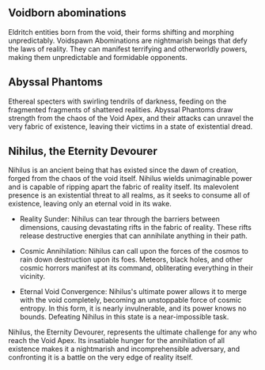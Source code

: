 ## Voidborn abominations

Eldritch entities born from the void, their forms shifting and morphing unpredictably. Voidspawn Abominations are nightmarish beings that defy the laws of reality. They can manifest terrifying and otherworldly powers, making them unpredictable and formidable opponents.

## Abyssal Phantoms

Ethereal specters with swirling tendrils of darkness, feeding on the fragmented fragments of shattered realities. Abyssal Phantoms draw strength from the chaos of the Void Apex, and their attacks can unravel the very fabric of existence, leaving their victims in a state of existential dread.

## Nihilus, the Eternity Devourer

Nihilus is an ancient being that has existed since the dawn of creation, forged from the chaos of the void itself. Nihilus wields unimaginable power and is capable of ripping apart the fabric of reality itself. Its malevolent presence is an existential threat to all realms, as it seeks to consume all of existence, leaving only an eternal void in its wake.

- Reality Sunder: Nihilus can tear through the barriers between dimensions, causing devastating rifts in the fabric of reality. These rifts release destructive energies that can annihilate anything in their path.

- Cosmic Annihilation: Nihilus can call upon the forces of the cosmos to rain down destruction upon its foes. Meteors, black holes, and other cosmic horrors manifest at its command, obliterating everything in their vicinity.

- Eternal Void Convergence: Nihilus's ultimate power allows it to merge with the void completely, becoming an unstoppable force of cosmic entropy. In this form, it is nearly invulnerable, and its power knows no bounds. Defeating Nihilus in this state is a near-impossible task.

Nihilus, the Eternity Devourer, represents the ultimate challenge for any who reach the Void Apex. Its insatiable hunger for the annihilation of all existence makes it a nightmarish and incomprehensible adversary, and confronting it is a battle on the very edge of reality itself.